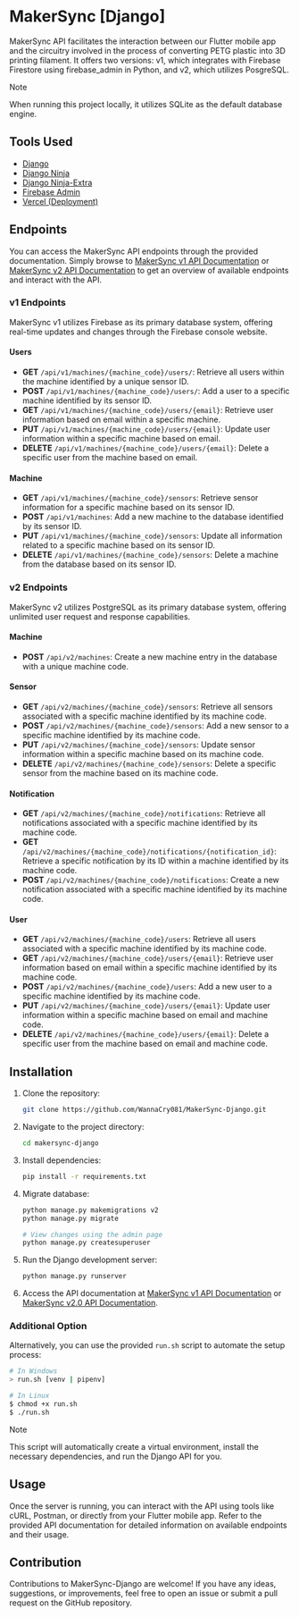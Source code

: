 # MakerSync [Django]

MakerSync API facilitates the interaction between our Flutter mobile app and the circuitry involved in the process of converting PETG plastic into 3D printing filament. It offers two versions: v1, which integrates with Firebase Firestore using firebase_admin in Python, and v2, which utilizes PosgreSQL.

> [!NOTE]
>
> When running this project locally, it utilizes SQLite as the default database engine.

## Tools Used

- [Django](https://www.djangoproject.com/)
- [Django Ninja](https://django-ninja.dev/)
- [Django Ninja-Extra](https://eadwincode.github.io/django-ninja-extra/)
- [Firebase Admin](https://github.com/firebase/firebase-admin-python)
- [Vercel (Deployment)](https://vercel.com/)

## Endpoints

You can access the MakerSync API endpoints through the provided documentation. Simply browse to [MakerSync v1 API Documentation](https://maker-sync-django.vercel.app/api/v1/docs) or [MakerSync v2 API Documentation](https://maker-sync-django.vercel.app/api/v2/docs) to get an overview of available endpoints and interact with the API.


### v1 Endpoints

MakerSync v1 utilizes Firebase as its primary database system, offering real-time updates and changes through the Firebase console website.

#### Users

- **GET** `/api/v1/machines/{machine_code}/users/`: Retrieve all users within the machine identified by a unique sensor ID.
- **POST** `/api/v1/machines/{machine_code}/users/`: Add a user to a specific machine identified by its sensor ID.
- **GET** `/api/v1/machines/{machine_code}/users/{email}`: Retrieve user information based on email within a specific machine.
- **PUT** `/api/v1/machines/{machine_code}/users/{email}`: Update user information within a specific machine based on email.
- **DELETE** `/api/v1/machines/{machine_code}/users/{email}`: Delete a specific user from the machine based on email.

#### Machine

- **GET** `/api/v1/machines/{machine_code}/sensors`: Retrieve sensor information for a specific machine based on its sensor ID.
- **POST** `/api/v1/machines`: Add a new machine to the database identified by its sensor ID.
- **PUT** `/api/v1/machines/{machine_code}/sensors`: Update all information related to a specific machine based on its sensor ID.
- **DELETE** `/api/v1/machines/{machine_code}/sensors`: Delete a machine from the database based on its sensor ID.


### v2 Endpoints

MakerSync v2 utilizes PostgreSQL as its primary database system, offering unlimited user request and response capabilities.

#### Machine

- **POST** `/api/v2/machines`: Create a new machine entry in the database with a unique machine code.

#### Sensor

- **GET** `/api/v2/machines/{machine_code}/sensors`: Retrieve all sensors associated with a specific machine identified by its machine code.
- **POST** `/api/v2/machines/{machine_code}/sensors`: Add a new sensor to a specific machine identified by its machine code.
- **PUT** `/api/v2/machines/{machine_code}/sensors`: Update sensor information within a specific machine based on its machine code.
- **DELETE** `/api/v2/machines/{machine_code}/sensors`: Delete a specific sensor from the machine based on its machine code.

#### Notification

- **GET** `/api/v2/machines/{machine_code}/notifications`: Retrieve all notifications associated with a specific machine identified by its machine code.
- **GET** `/api/v2/machines/{machine_code}/notifications/{notification_id}`: Retrieve a specific notification by its ID within a machine identified by its machine code.
- **POST** `/api/v2/machines/{machine_code}/notifications`: Create a new notification associated with a specific machine identified by its machine code.

#### User

- **GET** `/api/v2/machines/{machine_code}/users`: Retrieve all users associated with a specific machine identified by its machine code.
- **GET** `/api/v2/machines/{machine_code}/users/{email}`: Retrieve user information based on email within a specific machine identified by its machine code.
- **POST** `/api/v2/machines/{machine_code}/users`: Add a new user to a specific machine identified by its machine code.
- **PUT** `/api/v2/machines/{machine_code}/users/{email}`: Update user information within a specific machine based on email and machine code.
- **DELETE** `/api/v2/machines/{machine_code}/users/{email}`: Delete a specific user from the machine based on email and machine code.


## Installation

1. Clone the repository:
   ```bash
   git clone https://github.com/WannaCry081/MakerSync-Django.git
   ```

2. Navigate to the project directory:
   ```bash
   cd makersync-django
   ```

3. Install dependencies:
   ```bash
   pip install -r requirements.txt
   ```

4. Migrate database:
   ```bash
   python manage.py makemigrations v2
   python manage.py migrate

   # View changes using the admin page
   python manage.py createsuperuser 
   ```

5. Run the Django development server:
   ```bash
   python manage.py runserver
   ```

6. Access the API documentation at [MakerSync v1 API Documentation](https://maker-sync-django.vercel.app/api/v1/docs) or [MakerSync v2.0 API Documentation](https://maker-sync-django.vercel.app/api/v2/docs). 


### Additional Option

Alternatively, you can use the provided `run.sh` script to automate the setup process:

```bash
# In Windows
> run.sh [venv | pipenv]

# In Linux
$ chmod +x run.sh
$ ./run.sh
```

> [!NOTE]
>
> This script will automatically create a virtual environment, install the necessary dependencies, and run the Django API for you.

## Usage

Once the server is running, you can interact with the API using tools like cURL, Postman, or directly from your Flutter mobile app. Refer to the provided API documentation for detailed information on available endpoints and their usage.

## Contribution

Contributions to MakerSync-Django are welcome! If you have any ideas, suggestions, or improvements, feel free to open an issue or submit a pull request on the GitHub repository.